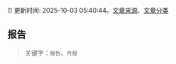 :alarm_clock: 更新时间: 2025-10-03 05:40:44。[文章来源](/README.md)、[文章分类](/TAGS.md)

## 报告


> 关键字：`报告`、`月报`



